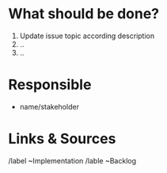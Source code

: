 # What should be done?

1. Update issue topic according description
2. ..
3. ..

# Responsible

* name/stakeholder

# Links & Sources


/label ~Implementation
/lable ~Backlog